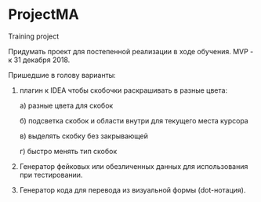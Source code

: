 # ProjectMA
Training project

Придумать проект для постепенной реализации в ходе обучения.
MVP - к 31 декабря 2018.

Пришедшие в голову варианты:
1) плагин к IDEA чтобы скобочки раскрашивать в разные цвета:

    a) разные цвета для скобок

    б) подсветка скобок и области внутри для текущего места курсора

    в) выделять скобку без закрывающей

    г) быстро менять тип скобок

2) Генератор фейковых или обезличенных данных для использования при тестировании.

3) Генератор кода для перевода из визуальной формы (dot-нотация).
